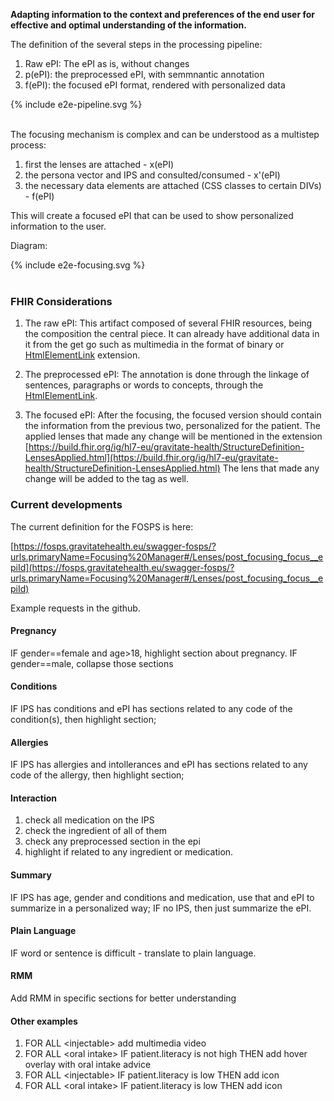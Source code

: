 **Adapting information to the context and preferences of the end user for effective and optimal understanding of the information.**


The definition of the several steps in the processing pipeline:
1. Raw ePI: The ePI as is, without changes
2. p(ePI): the preprocessed ePI, with semmnantic annotation
3. f(ePI): the focused ePI format, rendered with personalized data

<div>{% include e2e-pipeline.svg %}</div>
<br clear="all"/>


The focusing mechanism is complex and can be understood as a multistep process:
1. first the lenses are attached - x(ePI)
2. the persona vector and IPS and consulted/consumed - x'(ePI)
3. the necessary data elements are attached (CSS classes to certain DIVs) - f(ePI)

This will create a focused ePI that can be used to show personalized information to the user.

Diagram:
<div>{% include e2e-focusing.svg %}</div>
<br clear="all"/>


### FHIR Considerations

1. The raw ePI:
This artifact composed of several FHIR resources, being the composition the central piece. It can already have additional data in it from the get go such as multimedia in the format of binary or [HtmlElementLink](https://build.fhir.org/ig/hl7-eu/gravitate-health/StructureDefinition-HtmlElementLink.html) extension.

2. The preprocessed ePI:
The annotation is done through the linkage of sentences, paragraphs or words to concepts, through the [HtmlElementLink](https://build.fhir.org/ig/hl7-eu/gravitate-health/StructureDefinition-HtmlElementLink.html).

3. The focused ePI:
After the focusing, the focused version should contain the information from the previous two, personalized for the patient.
The applied lenses that made any change will be mentioned in the extension [https://build.fhir.org/ig/hl7-eu/gravitate-health/StructureDefinition-LensesApplied.html](https://build.fhir.org/ig/hl7-eu/gravitate-health/StructureDefinition-LensesApplied.html)
The lens that made any change will be added to the tag as well.


### Current developments

The current definition for the FOSPS is here:

[https://fosps.gravitatehealth.eu/swagger-fosps/?urls.primaryName=Focusing%20Manager#/Lenses/post_focusing_focus__epiId](https://fosps.gravitatehealth.eu/swagger-fosps/?urls.primaryName=Focusing%20Manager#/Lenses/post_focusing_focus__epiId)

Example requests in the github.


#### Pregnancy

IF gender==female and age>18, highlight section about pregnancy. IF gender==male, collapse those sections

#### Conditions
IF IPS has conditions and ePI has sections related to any code of the condition(s), then highlight section;

#### Allergies

IF IPS has allergies and intollerances and ePI has sections related to any code of the allergy, then highlight section;

#### Interaction

1. check all medication on the IPS
2. check the ingredient of all of them 
3. check any preprocessed section in the epi
4. highlight if related to any ingredient or medication. 


#### Summary

IF IPS has age, gender and conditions and medication, use that and ePI to summarize in a personalized way;
IF no IPS, then just summarize the ePI.



#### Plain Language
IF word or sentence is difficult - translate to plain language.

#### RMM

Add RMM in specific sections for better understanding

#### Other examples


1. FOR ALL \<injectable\> add multimedia video
2. FOR ALL \<oral intake\> IF patient.literacy is not high THEN add hover overlay with oral intake advice
3. FOR ALL \<injectable\> IF patient.literacy is low THEN add icon 
4. FOR ALL \<oral intake\> IF patient.literacy is low THEN add icon

